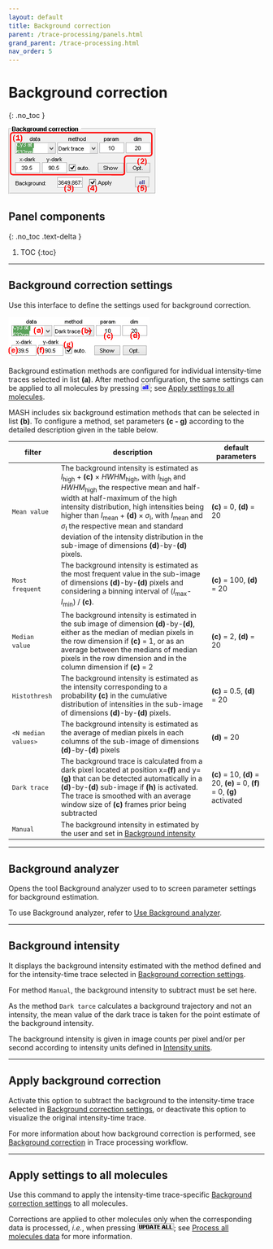 ```yaml
---
layout: default
title: Background correction
parent: /trace-processing/panels.html
grand_parent: /trace-processing.html
nav_order: 5
---
```


# Background correction
{: .no_toc }

<a href="../../assets/images/gui/TP-panel-bg.png"><img src="../../assets/images/gui/TP-panel-bg.png" style="max-width: 290px;"/></a>

## Panel components
{: .no_toc .text-delta }

1. TOC
{:toc}


---

## Background correction settings

Use this interface to define the settings used for background correction.

<a href="../../assets/images/gui/TP-panel-bg-param.png"><img src="../../assets/images/gui/TP-panel-bg-param.png" style="max-width: 278px;"/></a>

Background estimation methods are configured for individual intensity-time traces selected in list **(a)**.
After method configuration, the same settings can be applied to all molecules by pressing 
![all](../../assets/images/gui/TP-but-all.png "all"); see 
[Apply settings to all molecules](#apply-settings-to-all-molecules).

MASH includes six background estimation methods that can be selected in list **(b)**.
To configure a method, set parameters **(c - g)** according to the detailed description given in the table below.

| filter                                            | description                                                                                                                                                                                                                                                                                                                                                                                                                                                                                                                   | default parameters                                                        |
| ------------------------------------------------- | ----------------------------------------------------------------------------------------------------------------------------------------------------------------------------------------------------------------------------------------------------------------------------------------------------------------------------------------------------------------------------------------------------------------------------------------------------------------------------------------------------------------------------- | ------------------------------------------------------------------------- |
| `Mean value`                                      | The background intensity is estimated as *I*<sub>high</sub> + **(c)** &#215; *HWHM*<sub>high</sub>, with *I*<sub>high</sub> and *HWHM*<sub>high</sub> the respective mean and half-width at half-maximum of the high intensity distribution, high intensities being higher than *I*<sub>mean</sub> + **(d)** &#215; *&#963;*<sub>I</sub>, with *I*<sub>mean</sub> and *&#963;*<sub>I</sub> the respective mean and standard deviation of the intensity distribution in the sub-image of dimensions **(d)**-by-**(d)** pixels. | **(c)** = 0, **(d)** = 20                                                 |
| `Most frequent`                                   | The background intensity is estimated as the most frequent value in the sub-image of dimensions **(d)**-by-**(d)** pixels and considering a binning interval of (*I*<sub>max</sub>-*I*<sub>min</sub>) / **(c)**.                                                                                                                                                                                                                                                                                                              | **(c)** = 100, **(d)** = 20                                               |
| `Median value`                                    | The background intensity is estimated in the sub image of dimension **(d)**-by-**(d)**, either as the median of median pixels in the row dimension if **(c)** = 1, or as an average between the medians of median pixels in the row dimension and in the column dimension if **(c)** = 2                                                                                                                                                                                                                                      | **(c)** = 2, **(d)** = 20                                                 |
| `Histothresh`                                     | The background intensity is estimated as the intensity corresponding to a probability **(c)** in the cumulative distribution of intensities in the sub-image of dimensions **(d)**-by-**(d)** pixels.                                                                                                                                                                                                                                                                                                                         | **(c)** = 0.5, **(d)** = 20                                               |
| `<N median values>`                               | The background intensity is estimated as the average of median pixels in each columns of the sub-image of dimensions **(d)**-by-**(d)** pixels                                                                                                                                                                                                                                                                                                                                                                                | **(d)** = 20                                                              |
| `Dark trace`                                      | The background trace is calculated from a dark pixel located at position x=**(f)** and y=**(g)** that can be detected automatically in a **(d)**-by-**(d)** sub-image if **(h)** is activated. The trace is smoothed with an average window size of **(c)** frames prior being subtracted                                                                                                                                                                                                                                     |  **(c)** = 10, **(d)** = 20, **(e)** = 0, **(f)** = 0, **(g)** activated  |
| `Manual`                                          | The background intensity in estimated by the user and set in [Background intensity](#background-intensity)                                                                                                                                                                                                                                                                                                                                                                                                                    |                                                                           |


---

## Background analyzer

Opens the tool Background analyzer used to to screen parameter settings for background estimation.

To use Background analyzer, refer to 
[Use Background analyzer](../functionalities/use-background-analyzer.html).


---

## Background intensity

It displays the background intensity estimated with the method defined and for the intensity-time trace selected in 
[Background correction settings](#background-correction-settings).

For method `Manual`, the background intensity to subtract must be set here.

As the method `Dark tarce` calculates a background trajectory and not an intensity, the mean value of the dark trace is taken for the point estimate of the background intensity.

The background intensity is given in image counts per pixel and/or per second according to intensity units defined in 
[Intensity units](panel-plot.html#intensity-units).


---

## Apply background correction

Activate this option to subtract the background to the intensity-time trace selected in 
[Background correction settings](#background-correction-settings), or deactivate this option to visualize the original intensity-time trace.

For more information about how background correction is performed, see 
[Background correction](../workflow.html#background-correction) in Trace processing workflow.

---

## Apply settings to all molecules

Use this command to apply the intensity-time trace-specific 
[Background correction settings](#background-correction-settings) to all molecules.

Corrections are applied to other molecules only when the corresponding data is processed, *i.e.*, when pressing 
![UPDATE ALL](../../assets/images/gui/TP-but-update-all.png "UPDATE ALL"); see 
[Process all molecules data](panel-sample-management.html#process-all-molecules-data) for more information.


